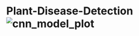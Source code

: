 # Plant-Disease-Detection![cnn_model_plot](https://user-images.githubusercontent.com/65085980/168390348-15834912-39ff-452e-ae00-cdf367f4294e.png)
